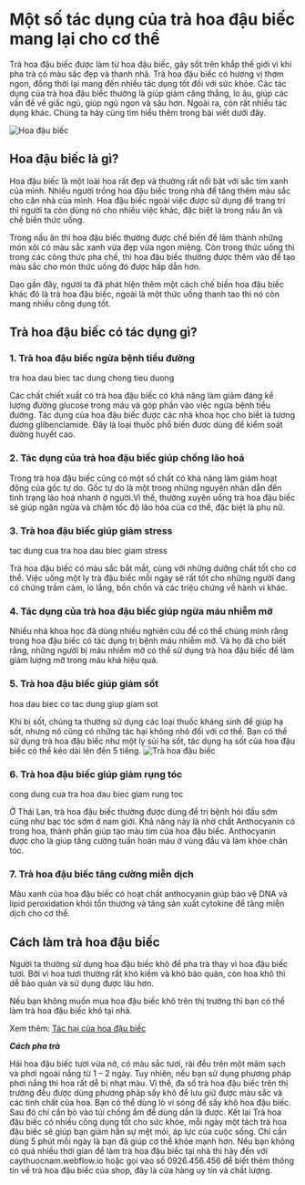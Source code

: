 # Một số tác dụng của trà hoa đậu biếc mang lại cho cơ thể
Trà hoa đậu biếc được làm từ hoa đậu biếc, gây sốt trên khắp thế giới vì khi pha trà có màu sắc đẹp và thanh nhã. Trà hoa đậu biếc có hương vị thơm ngon, đồng thời lại mang đến nhiều tác dụng tốt đối với sức khỏe. Các tác dụng của trà hoa đậu biếc thường là giúp giảm căng thẳng, lo âu, giúp các vấn đề về giấc ngủ, giúp ngủ ngon và sâu hơn. Ngoài ra, còn rất nhiều tác dụng khác. Chúng ta hãy cùng tìm hiểu thêm trong bài viết dưới đây.

![Hoa đậu biếc](https://global-uploads.webflow.com/5deb1e0bcd1730303a919a1b/5e74441440f35f44ce52c3e6_hoa-dau-biec-kho.jpg)

## Hoa đậu biếc là gì?

Hoa đậu biếc là một loài hoa rất đẹp và thường rất nổi bật với sắc tím xanh của mình. Nhiều người trồng hoa đậu biếc trong nhà để tăng thêm màu sắc cho căn nhà của mình. Hoa đậu biếc ngoài việc được sử dụng để trang trí thì người ta còn dùng nó cho nhiều việc khác, đặc biệt là trong nấu ăn và chế biến thức uống.

Trong nấu ăn thì hoa đậu biếc thường được chế biến để làm thành những món xôi có màu sắc xanh vừa đẹp vừa ngon miệng. Còn trong thức uống thì trong các công thức pha chế, thì hoa đậu biếc thường được thêm vào để tạo màu sắc cho món thức uống đó được hấp dẫn hơn.

Dạo gần đây, người ta đã phát hiện thêm một cách chế biến hoa đậu biếc khác đó là trà hoa đậu biếc, ngoài là một thức uống thanh tao thì nó còn mang nhiều công dụng tốt.

## Trà hoa đậu biếc có tác dụng gì?
### 1. Trà hoa đậu biếc ngừa bệnh tiểu đường
tra hoa dau biec tac dung chong tieu duong

Các chất chiết xuất có trà hoa đậu biếc có khả năng làm giảm đáng kể lượng đường glucose trong máu và góp phần vào việc ngừa bệnh tiểu đường. Tác dụng của hoa đậu biếc được các nhà khoa học cho biết là tương đương glibenclamide. Đây là loại thuốc phổ biến được dùng để kiểm soát đường huyết cao.

### 2. Tác dụng của trà hoa đậu biếc giúp chống lão hoá
Trong trà hoa đậu biếc cũng có một số chất có khả năng làm giảm hoạt động của gốc tự do. Gốc tự do là một trong những nguyên nhân dẫn đến tình trạng lão hoá nhanh ở người.Vì thế, thường xuyên uống trà hoa đậu biếc sẽ giúp ngăn ngừa và chậm tốc độ lão hóa của cơ thể, đặc biệt là phụ nữ.

### 3. Trà hoa đậu biếc giúp giảm stress
tac dung cua tra hoa dau biec giam stress

Trà hoa đậu biếc có màu sắc bắt mắt, cùng với những dưỡng chất tốt cho cơ thể. Việc uống một ly trà đậu biếc mỗi ngày sẽ rất tốt cho những người đang có chứng trầm cảm, lo lắng, bồn chồn và các triệu chứng về hành vi khác.

### 4. Tác dụng của trà hoa đậu biếc giúp ngừa máu nhiễm mỡ
Nhiều nhà khoa học đã dùng nhiều nghiên cứu để có thể chúng minh rằng trong hoa đậu biếc có tác dụng trị bệnh máu nhiễm mỡ. Và họ đã cho biết rằng, những người bị máu nhiễm mỡ có thể sử dụng trà hoa đậu biếc để làm giảm lượng mỡ trong máu khá hiệu quả.

### 5. Trà hoa đậu biếc giúp giảm sốt
hoa dau biec co tac dung giup giam sot

Khi bị sốt, chúng ta thường sử dụng các loại thuốc kháng sinh để giúp hạ sốt, nhưng nó cũng có những tác hại không nhỏ đối với cơ thể. Bạn có thể sử dụng trà hoa đậu biếc như một ly sủi hạ sốt, tác dụng hạ sốt của hoa đậu biếc có thể kéo dài lên đến 5 tiếng.
![Trà hoa đậu biếc](https://global-uploads.webflow.com/5deb1e0bcd1730303a919a1b/5e74448621d9499951079653_tra-hoa-dau-biec.jpg)

### 6. Trà hoa đậu biếc giúp giảm rụng tóc
cong dung cua tra hoa dau biec giam rung toc

Ở Thái Lan, trà hoa đậu biếc thường được dùng để trị bệnh hói đầu sớm cũng như bạc tóc sớm ở nam giới. Khả năng này là nhờ chất Anthocyanin có trong hoa, thành phần giúp tạo màu tím của hoa đậu biếc. Anthocyanin được cho là giúp tăng cường tuần hoàn máu ở vùng đầu và làm khỏe chân tóc. 

### 7. Trà hoa đậu biếc tăng cường miễn dịch
Màu xanh của hoa đậu biếc có hoạt chất anthocyanin giúp bảo vệ DNA và lipid peroxidation khỏi tổn thương và tăng sản xuất cytokine để tăng miễn dịch cho cơ thể.

## Cách làm trà hoa đậu biếc


Người ta thường sử dụng hoa đậu biếc khô để pha trà thay vì hoa đậu biếc tươi. Bởi vì hoa tươi thường rất khó kiếm và khó bảo quản, còn hoa khô thì dễ bảo quản và sử dụng được lâu hơn.

Nếu bạn không muốn mua hoa đậu biếc khô trên thị trường thì bạn có thể làm trà hoa đậu biếc khô tại nhà.

Xem thêm: [Tác hại của hoa đậu biếc](https://caythuocnam.webflow.io/posts/tac-dung-va-tac-hai-cua-hoa-dau-biec)

***Cách pha trà***

Hái hoa đậu biếc tươi vừa nở, có màu sắc tươi, rải đều trên một mâm sạch và phơi ngoài nắng từ 1 – 2 ngày.
Tuy nhiên, nếu bạn sử dụng phương pháp phơi nắng thì hoa rất dễ bị nhạt màu. Vì thế, đa số trà hoa đậu biếc trên thị trường đều được dùng phương pháp sấy khô để lưu giữ được màu sắc và các tinh chất của hoa.
Bạn có thể dùng lò vi sóng để sấy khô hoa đậu biếc. Sau đó chỉ cần bỏ vào túi chống ẩm để dùng dần là được.
Kết lại
Trà hoa đậu biếc có nhiều công dụng tốt cho sức khỏe, mỗi ngày một tách trà hoa đậu biếc sẽ giúp bạn giảm hẳn sự mệt mỏi, áp lực của cuộc sống. Chỉ cần dùng 5 phút mỗi ngày là bạn đã giúp cơ thể khỏe mạnh hơn. Nếu bạn không có quá nhiều thời gian để làm trà hoa đậu biếc tại nhà thì hãy đến với caythuocnam.webflow.io hoặc gọi vào số 0926.456.456 để biết thêm thông tin về trà hoa đậu biếc của shop, đây là cửa hàng uy tín và chất lượng.
